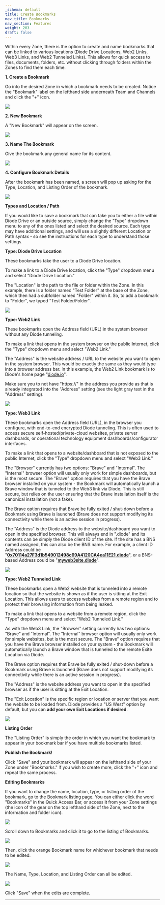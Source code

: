 ```yaml
---
_schema: default
title: Create Bookmarks
nav_title: Bookmarks
nav_section: Features
weight: 203
draft: false
---
```

Within every Zone, there is the option to create and name bookmarks that can be linked to various locations (Diode Drive Locations, Web2 Links, Web3 Links, and Web2 Tunneled Links). This allows for quick access to files, documents, folders, etc. without clicking through folders within the Zones to find them each time.

**1\. Create a Bookmark**

Go into the desired Zone in which a bookmark needs to be created. Notice the "Bookmark" label on the lefthand side underneath Team and Channels and click the "+" icon.

![](/uploads/image-76.png)

**2\. New Bookmark**

A "New Bookmark" will appear on the screen.

![](/uploads/image-77.png)

**3\. Name The Bookmark**

Give the bookmark any general name for its content.

![](/uploads/image-78.png)

**4\. Configure Bookmark Details**

After the bookmark has been named, a screen will pop up asking for the Type, Location, and Listing Order of the bookmark.

![](/uploads/image-79.png)

**Types and Location / Path**

If you would like to save a bookmark that can take you to either a file within Diode Drive or an outside source, simply change the "Type" dropdown menu to any of the ones listed and select the desired source. Each type may have additional settings, and will use a slightly different Location or Path syntax - so see the instructions for each type to understand those settings.

**Type: Diode Drive Location**

These bookmarks take the user to a Diode Drive location.

To make a link to a Diode Drive location, click the "Type" dropdown menu and select "Diode Drive Location."

The "Location" is the path to the file or folder within the Zone. In this example, there is a folder named "Test Folder" at the base of the Zone, which then had a subfolder named "Folder" within it. So, to add a bookmark to "Folder", we typed "Test Folder/Folder".

![](/uploads/image-80.png)

**Type: Web2 Link**

These bookmarks open the Address field (URL) in the system browser without any Diode tunneling.

To make a link that opens in the system browser on the public Internet, click the "Type" dropdown menu and select "Web2 Link."

The "Address" is the website address / URL to the website you want to open in the system browser. This would be exactly the same as they would type into a browser address bar. In this example, the Web2 Link bookmark is to Diode's home page "[diode.io](http://diode.io)".

Make sure you to not have "https://" in the address you provide as that is already integrated into the "Address" setting (see the light gray text in the "Address" setting).

![](/uploads/image-81.png)

**Type: Web3 Link**

These bookmarks open the Address field (URL), in the browser you configure, with end-to-end encrypted Diode tunneling. This is often used to access secure self-hosted/private-cloud websites, private server dashboards, or operational technology equipment dashboards/configurator interfaces.

To make a link that opens to a website/dashboard that is not exposed to the public Internet, click the "Type" dropdown menu and select "Web3 Link."

The "Browser" currently has two options: "Brave" and "Internal". The "Internal" browser option will usually only work for simple dashboards, but is the most secure. The "Brave" option requires that you have the Brave browser installed on your system - the Bookmark will automatically launch a Brave window that is tunneled to the Web3 link via Diode. This is still secure, but relies on the user ensuring that the Brave installation itself is the canonical installation (not a fake).

The Brave option requires that Brave be fully exited / shut-down before a Bookmark using Brave is launched (Brave does not support modifying its connectivity while there is an active session in progress).

The "Address" is the Diode address to the website/dashboard you want to open in the specified browser. This will always end in ".diode" and its contents can be simply the Diode client ID of the site. If the site has a BNS named assigned, this can also be the BNS name. For example, a client ID Address could be "<a href="https://diode.io/prenet/#/address/0x70114a27F3d1b549012498c69A4120CA4ea11E21" target="_blank" rel="noopener"><strong>0x70114a27F3d1b549012498c69A4120CA4ea11E21.diode</strong></a>", or a BNS-based Address could be "<a href="https://diode.io/prenet/#/dns/myweb3site" target="_blank" rel="noopener"><strong>myweb3site.diode</strong></a>".

![](/uploads/image-82.png)

**Type: Web2 Tunneled Link**

These bookmarks open a Web2 website that is tunneled into a remote location so that the website is shown as if the user is sitting at the Exit Location. This allows users to access websites from a remote region and to protect their browsing information from being leaked.

To make a link that opens to a website from a remote region, click the "Type" dropdown menu and select "Web2 Tunneled Link."

As with the Web3 Link, the "Browser" setting currently has two options: "Brave" and "Internal". The "Internal" browser option will usually only work for simple websites, but is the most secure. The "Brave" option requires that you have the Brave browser installed on your system - the Bookmark will automatically launch a Brave window that is tunneled to the remote Exite Location via Diode.

The Brave option requires that Brave be fully exited / shut-down before a Bookmark using Brave is launched (Brave does not support modifying its connectivity while there is an active session in progress).

The "Address" is the website address you want to open in the specified browser as if the user is sitting at the Exit Location.

The "Exit Location" is the specific region or location or server that you want the website to be loaded from. Diode provides a "US West" option by default, but you can **add your own Exit Locations if desired**.

![](/uploads/image-83.png)

**Listing Order**

The "Listing Order" is simply the order in which you want the bookmark to appear in your bookmark bar if you have multiple bookmarks listed.

**Publish the Bookmark!**

Click "Save" and your bookmark will appear on the lefthand side of your Zone under "Bookmarks." If you wish to create more, click the "+" icon and repeat the same process.

**Editing Bookmarks**

If you want to change the name, location, type, or listing order of the bookmark, go to the Bookmark listing page. You can either click the word "Bookmarks" in the Quick Access Bar, or access it from your Zone settings (the icon of the gear on the top lefthand side of the Zone, next to the information and folder icon).

![](/uploads/image-84.png)

Scroll down to Bookmarks and click it to go to the listing of Bookmarks.

![](/uploads/image-85.png)

Then, click the orange Bookmark name for whichever bookmark that needs to be edited.

![](/uploads/image-86.png)

The Name, Type, Location, and Listing Order can all be edited.

![](/uploads/image-87.png)

Click "Save" when the edits are complete.

---

&nbsp;